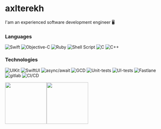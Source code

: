# axlterekh
I'am an experienced software development engineer 🖥

### Languages

![Swift](https://img.shields.io/badge/-Swift-000?&logo=Swift)
![Objective-C](https://img.shields.io/badge/Objective--C-000?&logo=apple&logoColor=white)
![Ruby](https://img.shields.io/badge/-Ruby-000?&logo=Ruby&logoColor=red)
![Shell Script](https://img.shields.io/badge/shell_script-000?&logo=gnu-bash&logoColor=white)
![C](https://img.shields.io/badge/-C-black?logo=c)
![C++](https://img.shields.io/badge/-C++-black?logo=cplusplus)

### Technologies

![UIKit](https://img.shields.io/badge/UIKit-000?&logo=UIKit)
![SwiftUI](https://img.shields.io/badge/SwiftUI-000?&logo=SwiftUI)
![async/await](https://img.shields.io/badge/async/await-000?&logo=async/await)
![GCD](https://img.shields.io/badge/GCD-000?&logo=GCD)
![Unit-tests](https://img.shields.io/badge/Unit--tests-000?&logo=Unit-tests)
![UI-tests](https://img.shields.io/badge/UI--tests-000?&logo=UI-tests)
![Fastlane](https://img.shields.io/badge/fastlane-000?&logo=fastlane&logoColor=white)
![gitlab](https://img.shields.io/badge/gitlab-000?&logo=gitlab)
![CI/CD](https://img.shields.io/badge/CI/CD-000?&logo=CI/CD)

<img height="137px" src="https://github-readme-stats.vercel.app/api?username=tesum&theme=midnight-purple&show_icons=true&hide_border=true&count_private=true"><img height="137px" src="https://github-readme-stats.vercel.app/api/top-langs/?username=tesum&theme=midnight-purple&show_icons=true&hide_border=true&layout=compact">
